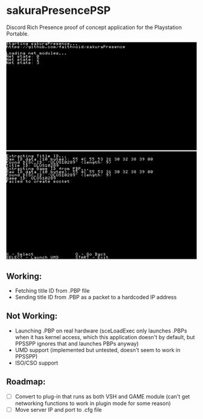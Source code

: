 # sakuraPresencePSP
Discord Rich Presence proof of concept application for the Playstation Portable.

![](screenshots/SAKU01860_00002.jpg)
![](screenshots/SAKU01860_00003.jpg)

## Working:
- Fetching title ID from .PBP file
- Sending title ID from .PBP as a packet to a hardcoded IP address

## Not Working:
- Launching .PBP on real hardware (sceLoadExec only launches .PBPs when it has kernel access, which this application doesn't by default, but PPSSPP ignores that and launches PBPs anyway)
- UMD support (implemented but untested, doesn't seem to work in PPSSPP)
- ISO/CSO support


## Roadmap:
- [ ] Convert to plug-in that runs as both VSH and GAME module (can't get networking functions to work in plugin mode for some reason)
- [ ] Move server IP and port to .cfg file
